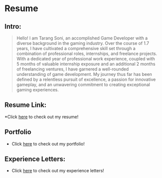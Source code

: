# Resume

## Intro:
>Hello! I am Tarang Soni, an accomplished Game Developer with a diverse background in the gaming industry. Over the course of 1.7 years, I have cultivated a comprehensive skill set through a combination of professional roles, internships, and freelance projects. With a dedicated year of professional work experience, coupled with 5 months of valuable internship exposure and an additional 2 months of freelancing ventures, I have garnered a well-rounded understanding of game development. My journey thus far has been defined by a relentless pursuit of excellence, a passion for innovative gameplay, and an unwavering commitment to creating exceptional gaming experiences.

## Resume Link:
*Click [here]() to check out my resume!
 
## Portfolio
* Click [here](https://github.com/tarang-soni/tarang-soni/blob/main/Portfolio/Portfolio.md) to check out my portfolio!

## Experience Letters:
* Click [here](https://github.com/tarang-soni/tarang-soni/tree/main/Portfolio/Experience%20Letters) to check out my experience letters!



